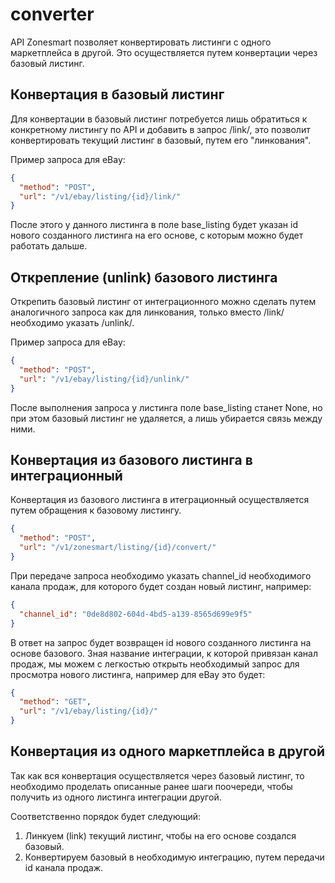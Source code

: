 # converter

API Zonesmart позволяет конвертировать листинги с одного маркетплейса в другой. Это осуществляется путем конвертации через базовый листинг.

## Конвертация в базовый листинг

Для конвертации в базовый листинг потребуется лишь обратиться к конкретному листингу по API и добавить в запрос /link/, это позволит конвертировать текущий листинг в базовый, путем его "линкования".

Пример запроса для eBay:

```json http
{
  "method": "POST",
  "url": "/v1/ebay/listing/{id}/link/"
}
```

После этого у данного листинга в поле base_listing будет указан id нового созданного листинга на его основе, с которым можно будет работать дальше.


## Открепление (unlink) базового листинга

Открепить базовый листинг от интеграционного можно сделать путем аналогичного запроса как для линкования, только вместо /link/ необходимо указать /unlink/.

Пример запроса для eBay:

```json http
{
  "method": "POST",
  "url": "/v1/ebay/listing/{id}/unlink/"
}
```

После выполнения запроса у листинга поле base_listing станет None, но при этом базовый листинг не удаляется, а лишь убирается связь между ними.

## Конвертация из базового листинга в интеграционный

Конвертация из базового листинга в итеграционный осуществляется путем обращения к базовому листингу.

```json http
{
  "method": "POST",
  "url": "/v1/zonesmart/listing/{id}/convert/"
}
```

При передаче запроса необходимо указать channel_id необходимого канала продаж, для которого будет создан новый листинг, например:

```json
{
  "channel_id": "0de8d802-604d-4bd5-a139-8565d699e9f5"
}
```


В ответ на запрос будет возвращен id нового созданного листинга на основе базового.
Зная название интеграции, к которой привязан канал продаж, мы можем с легкостью открыть необходимый запрос для просмотра нового листинга, например для eBay это будет:

```json http
{
  "method": "GET",
  "url": "/v1/ebay/listing/{id}/"
}
```


## Конвертация из одного маркетплейса в другой

Так как вся конвертация осуществляется через базовый листинг, то необходимо проделать описанные ранее шаги поочереди, чтобы получить из одного листинга интеграции другой.

Соответственно порядок будет следующий:
1) Линкуем (link) текущий листинг, чтобы на его основе создался базовый.
2) Конвертируем базовый в необходимую интеграцию, путем передачи id канала продаж.
